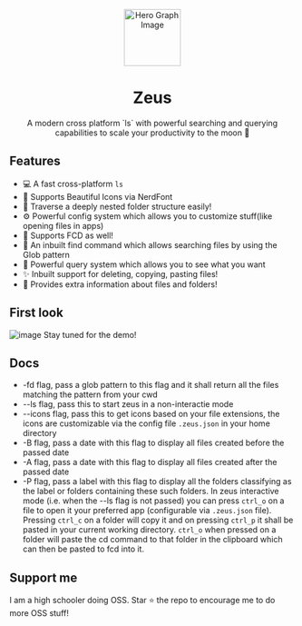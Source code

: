<p align="center">
  <img width="100px" src="https://api.iconify.design/noto-v1:telescope.svg" align="center" alt="Hero Graph Image" />
  <h1 align="center">Zeus </h1>
  <p align="center"> A modern cross platform `ls` with powerful searching and querying capabilities to scale your productivity to the moon 🚀
  </p>
</p>

## Features
- 💻 A fast cross-platform `ls`
- 🎨 Supports Beautiful Icons via NerdFont
- 📁 Traverse a deeply nested folder structure easily!
- ⚙  Powerful config system which allows you to customize stuff(like opening files in apps)
- 💪 Supports FCD as well!
- 🔎 An inbuilt find command which allows searching files by using the Glob pattern 
- 🧐 Powerful query system which allows you to see what you want
- ✨ Inbuilt support for deleting, copying, pasting files! 
- 📄 Provides extra information about files and folders! 
## First look
![image](https://user-images.githubusercontent.com/58482194/139567326-6e24585b-39cd-4cbc-a828-4f6621bdb6ed.png)
Stay tuned for the demo!

## Docs
- -fd flag, pass a glob pattern to this flag and it shall return all the files matching the pattern from your cwd
- --ls flag, pass this to start zeus in a non-interactie mode
- --icons flag, pass this to get icons based on your file extensions, the icons are customizable via the config file `.zeus.json` in your home directory
- -B flag, pass a date with this flag to display all files created before the passed date
- -A flag, pass a date with this flag to display all files created after the passed date
- -P flag, pass a label with this flag to display all the folders classifying as the label or folders containing these such folders. 
In zeus interactive mode (i.e. when the --ls flag is not passed) you can press `ctrl_o` on a file to open it your preferred app (configurable via `.zeus.json` file). Pressing `ctrl_c` on a folder will copy it and on pressing `ctrl_p` it shall be pasted in your current working directory. `ctrl_o` when pressed on a folder will paste the cd command to that folder in the clipboard which can then be pasted to fcd into it.

## Support me
I am a high schooler doing OSS. Star ⭐ the repo to encourage me to do more OSS stuff!
